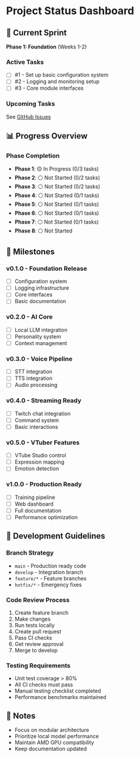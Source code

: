 # Project Status Dashboard

## 🚀 Current Sprint
**Phase 1: Foundation** (Weeks 1-2)

### Active Tasks
- [ ] #1 - Set up basic configuration system
- [ ] #2 - Logging and monitoring setup  
- [ ] #3 - Core module interfaces

### Upcoming Tasks
See [GitHub Issues](https://github.com/hansjm10/ai-vtuber-companion/issues)

## 📊 Progress Overview

### Phase Completion
- **Phase 1**: 🟡 In Progress (0/3 tasks)
- **Phase 2**: ⚪ Not Started (0/2 tasks)
- **Phase 3**: ⚪ Not Started (0/2 tasks)
- **Phase 4**: ⚪ Not Started (0/1 tasks)
- **Phase 5**: ⚪ Not Started (0/1 tasks)
- **Phase 6**: ⚪ Not Started (0/1 tasks)
- **Phase 7**: ⚪ Not Started (0/1 tasks)
- **Phase 8**: ⚪ Not Started

## 🎯 Milestones

### v0.1.0 - Foundation Release
- [ ] Configuration system
- [ ] Logging infrastructure
- [ ] Core interfaces
- [ ] Basic documentation

### v0.2.0 - AI Core
- [ ] Local LLM integration
- [ ] Personality system
- [ ] Context management

### v0.3.0 - Voice Pipeline
- [ ] STT integration
- [ ] TTS integration
- [ ] Audio processing

### v0.4.0 - Streaming Ready
- [ ] Twitch chat integration
- [ ] Command system
- [ ] Basic interactions

### v0.5.0 - VTuber Features
- [ ] VTube Studio control
- [ ] Expression mapping
- [ ] Emotion detection

### v1.0.0 - Production Ready
- [ ] Training pipeline
- [ ] Web dashboard
- [ ] Full documentation
- [ ] Performance optimization

## 🔧 Development Guidelines

### Branch Strategy
- `main` - Production ready code
- `develop` - Integration branch
- `feature/*` - Feature branches
- `hotfix/*` - Emergency fixes

### Code Review Process
1. Create feature branch
2. Make changes
3. Run tests locally
4. Create pull request
5. Pass CI checks
6. Get review approval
7. Merge to develop

### Testing Requirements
- Unit test coverage > 80%
- All CI checks must pass
- Manual testing checklist completed
- Performance benchmarks maintained

## 📝 Notes
- Focus on modular architecture
- Prioritize local model performance
- Maintain AMD GPU compatibility
- Keep documentation updated